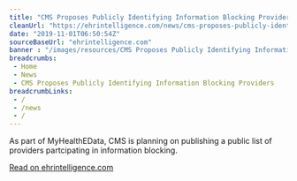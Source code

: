 ```yaml
--- 
title: "CMS Proposes Publicly Identifying Information Blocking Providers"
cleanUrl: "https://ehrintelligence.com/news/cms-proposes-publicly-identifying-information-blocking-providers"
date: "2019-11-01T06:50:54Z"
sourceBaseUrl: "ehrintelligence.com"
banner : "/images/resources/CMS Proposes Publicly Identifying Information Blocking Providers.png"
breadcrumbs:
 - Home
 - News
 - CMS Proposes Publicly Identifying Information Blocking Providers
breadcrumbLinks:
 - / 
 - /news
 - / 
---
```

As part of MyHealthEData, CMS is planning on publishing a public list of providers partcipating in information blocking.  
  
[Read on ehrintelligence.com](https://ehrintelligence.com/news/cms-proposes-publicly-identifying-information-blocking-providers)
